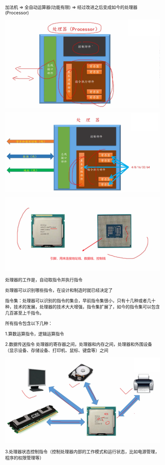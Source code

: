 加法机 => 全自动运算器(功能有限) => 经过改进之后变成如今的处理器(Processor)



![image.png](./images/1616333679533-a3e95523-081d-4c1c-82e9-922bb7ca2dd1.png)

![image.png](./images/1616334115394-d58151a4-07c1-4324-a6a2-b4149fab3ff4.png)

![image.png](./images/1616334173041-5500e935-cc81-4ba1-b345-1127ddedb15b.png)

处理器的工作是，自动取指令并执行指令

处理器可以识别哪些指令，在设计和制造时就已经决定了

指令集：处理器可以识别的指令的集合，早前指令集很小，只有十几种或者几十种，技术的发展，处理器的技术大大增强，指令集扩展了，如今的指令集可以包含几百甚至上千指令。



所有指令包含以下几种：

1.算数运算指令，逻辑运算指令

2.数据传送指令 处理器的寄存器之间，处理器和内存之间，处理器和外围设备（显示设备、存储设备、打印机、鼠标、键盘等）之间

![image.png](./images/1616334598987-2d6e9c41-096a-4c87-a936-e0105e4b2b68.png)

3.处理器状态控制指令（控制处理器内部的工作模式和运行状态，比如电源管理，程序的权限管理等）

